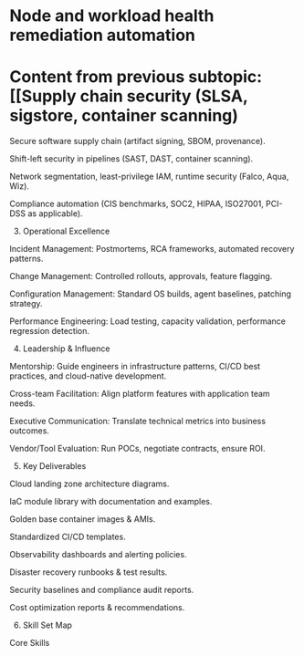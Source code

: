 # Node and workload health remediation automation

# Content from previous subtopic: [[Supply chain security (SLSA, sigstore, container scanning)

Secure software supply chain (artifact signing, SBOM, provenance).

Shift-left security in pipelines (SAST, DAST, container scanning).

Network segmentation, least-privilege IAM, runtime security (Falco, Aqua, Wiz).

Compliance automation (CIS benchmarks, SOC2, HIPAA, ISO27001, PCI-DSS as applicable).

3. Operational Excellence

Incident Management: Postmortems, RCA frameworks, automated recovery patterns.

Change Management: Controlled rollouts, approvals, feature flagging.

Configuration Management: Standard OS builds, agent baselines, patching strategy.

Performance Engineering: Load testing, capacity validation, performance regression detection.

4. Leadership & Influence

Mentorship: Guide engineers in infrastructure patterns, CI/CD best practices, and cloud-native development.

Cross-team Facilitation: Align platform features with application team needs.

Executive Communication: Translate technical metrics into business outcomes.

Vendor/Tool Evaluation: Run POCs, negotiate contracts, ensure ROI.

5. Key Deliverables

Cloud landing zone architecture diagrams.

IaC module library with documentation and examples.

Golden base container images & AMIs.

Standardized CI/CD templates.

Observability dashboards and alerting policies.

Disaster recovery runbooks & test results.

Security baselines and compliance audit reports.

Cost optimization reports & recommendations.

6. Skill Set Map

Core Skills